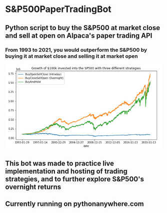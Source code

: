 # S&P500PaperTradingBot

## Python script to buy the S&P500 at market close and sell at open on Alpaca's paper trading API

### From 1993 to 2021, you would outperform the S&P500 by buying it at market close and selling it at market open 

![Strategies compared](https://github.com/CarlJacobson/S-P500PaperTradingBot/blob/main/Images/SP500_strategies.png)

## This bot was made to practice live implementation and hosting of trading strategies, and to further explore S&P500's overnight returns


## Currently running on pythonanywhere.com
